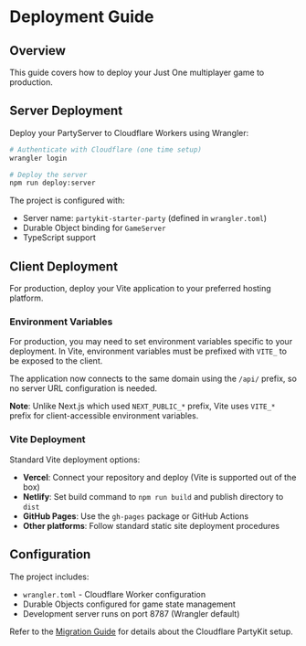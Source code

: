 # Deployment Guide

## Overview

This guide covers how to deploy your Just One multiplayer game to production.

## Server Deployment

Deploy your PartyServer to Cloudflare Workers using Wrangler:

```bash
# Authenticate with Cloudflare (one time setup)
wrangler login

# Deploy the server
npm run deploy:server
```

The project is configured with:
- Server name: `partykit-starter-party` (defined in `wrangler.toml`)
- Durable Object binding for `GameServer`
- TypeScript support

## Client Deployment

For production, deploy your Vite application to your preferred hosting platform.

### Environment Variables

For production, you may need to set environment variables specific to your deployment. In Vite, environment variables must be prefixed with `VITE_` to be exposed to the client.

The application now connects to the same domain using the `/api/` prefix, so no server URL configuration is needed.

**Note**: Unlike Next.js which used `NEXT_PUBLIC_*` prefix, Vite uses `VITE_*` prefix for client-accessible environment variables.

### Vite Deployment

Standard Vite deployment options:
- **Vercel**: Connect your repository and deploy (Vite is supported out of the box)
- **Netlify**: Set build command to `npm run build` and publish directory to `dist`
- **GitHub Pages**: Use the `gh-pages` package or GitHub Actions
- **Other platforms**: Follow standard static site deployment procedures

## Configuration

The project includes:
- `wrangler.toml` - Cloudflare Worker configuration
- Durable Objects configured for game state management
- Development server runs on port 8787 (Wrangler default)

Refer to the [Migration Guide](migration-guide.md) for details about the Cloudflare PartyKit setup.
